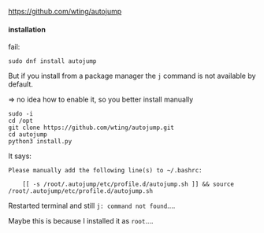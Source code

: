 https://github.com/wting/autojump

#### installation

fail:
```
sudo dnf install autojump
```

But if you install from a package manager the `j` command is not available by default.

=> no idea how to enable it, so you better install manually

```
sudo -i
cd /opt
git clone https://github.com/wting/autojump.git
cd autojump
python3 install.py
```

It says:
```
Please manually add the following line(s) to ~/.bashrc:

	[[ -s /root/.autojump/etc/profile.d/autojump.sh ]] && source /root/.autojump/etc/profile.d/autojump.sh
```

Restarted terminal and still `j: command not found`....

Maybe this is because I installed it as `root`....

